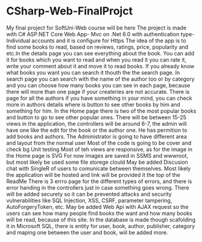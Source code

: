 # CSharp-Web-FinalProjct
My final project for SoftUni-Web course will be here
The project is made with C# ASP.NET Core Web App- Mvc on .Net 6.0 with authentication type- Individual accounts and it is configure for Https
The idea of the app is to find some books to read, based on reviews, ratings, price, popularity and etc.In the details page you can see everything about the book. You can add it for books which you want to read and when you read it you can rate it, write your comment about it and move it to read books. If you already know what books you want you can search it thouth the the search page. In search page you can search with the name of the author too or by category and you can choose how many books you can see in each page, because there will more than one page if your createries are not accurate. There is page for all the authors if you have something in your mind, you can check more in authors details where is button to see other books by him and something for him. In the Home page there is two of the most popular books and button to go to see other popular ones.
There will be between 15-25 views in the application, the controllers will be around 6-7, the admin will have one like the edit for the book or the author one. He has permition to add books and authors. The Administrator is going to have different area and layout from the normal user
Most of the code is going to be cover and check bg Unit testing
Most of teh views are responsive, as for the image in the Home page is SVG
For now images are saved in SSMS and wwwroot, but most likely be used some file storege clould
May be added Discusion chat with SingleR of users to comunicate between themselves.
Most likely the application will be hosted and link will be provided it the top of the ReadMe 
There is 3 errro page for the different types of errors, and there is error handing in the controllers just in case something goes wrong.
There will be added securety so it can be prevented attacks and security vulnerabilities like SQL Injection, XSS, CSRF, parameter tampering, AutoForgeryToken, etc.
May be added Web Api with AJAX request so the users can see how many people find books the want and how many books will be read, because of this site.
In the database is made though scafolding it in Microsoft SQL, there is entity for user, book, author, publisher, category and maping one between the user and book, wiil be added more.
